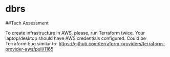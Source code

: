 # dbrs
##Tech Assessment

To create infrastructure in AWS, please, run Terraform twice. Your laptop/desktop should have AWS credentials configured. Could be Terraform bug similar to: https://github.com/terraform-providers/terraform-provider-aws/pull/1165

